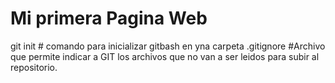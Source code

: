 # Mi primera Pagina Web
git init # comando para inicializar gitbash en yna carpeta 
.gitignore #Archivo que permite indicar a GIT los archivos que no van a ser leidos para subir  al repositorio.